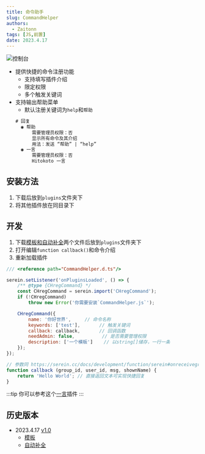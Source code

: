 ```yaml
---
title: 命令助手
slug: CommandHelper
authors: 
  - Zaitonn
tags: [JS,前置]
date: 2023.4.17
---
```


![控制台](/img/CommandHelper/1.png)

- 提供快捷的命令注册功能
  - 支持填写插件介绍
  - 限定权限
  - 多个触发关键词
- 支持输出帮助菜单
  - 默认注册关键词为`help`和`帮助`
  ```txt
  # 回复
    ◉ 帮助
        需要管理员权限：否
        显示所有命令及其介绍
        用法：发送 “帮助” | “help”
    ◉ 一言
        需要管理员权限：否
        Hitokoto 一言
  ```

<!--truncate-->

## 安装方法

1. 下载后放到`plugins`文件夹下
2. 将其他插件放在同目录下

## 开发

1. 下载[模板和自动补全](#历史版本)两个文件后放到`plugins`文件夹下
2. 打开编辑`function callback()`和命令介绍
3. 重新加载插件

```js {10-15,20}
/// <reference path="CommandHelper.d.ts"/>

serein.setListener('onPluginsLoaded', () => {
    /** @type {CHregCommand} */
    const CHregCommand = serein.import('CHregCommand');
    if (!CHregCommand)
        throw new Error('你需要安装`CommandHelper.js`');

    CHregCommand({
        name: '你好世界',     // 命令名称
        keywords: ['test'],       // 触发关键词
        callback: callback,       // 回调函数
        needAdmin: false,          // 是否需要管理权限
        description: ['一个模板']    // 以string[]储存，一行一条
    });
});

// 参数同 https://serein.cc/docs/development/function/serein#onreceivegroupmessage
function callback (group_id, user_id, msg, shownName) { 
    return 'Hello World'; // 直接返回文本可实现快捷回复
}
```

:::tip
你可以参考这个[一言](OneWord)插件
:::

## 历史版本

- 2023.4.17 [v1.0](https://download.serein.cc/https://raw.githubusercontent.com/Zaitonn/Serein-Docs/publish/JS/CommandHelper/v1.0/CommandHelper.js)
  - [模板](https://download.serein.cc/https://raw.githubusercontent.com/Zaitonn/Serein-Docs/publish/JS/CommandHelper/v1.0/template.js)
  - [自动补全](https://download.serein.cc/https://raw.githubusercontent.com/Zaitonn/Serein-Docs/publish/JS/CommandHelper/v1.0/CommandHelper.d.ts)
